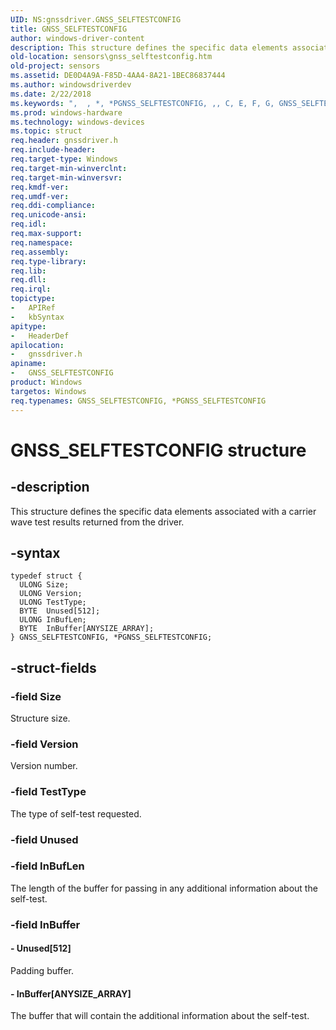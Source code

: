 ```yaml
---
UID: NS:gnssdriver.GNSS_SELFTESTCONFIG
title: GNSS_SELFTESTCONFIG
author: windows-driver-content
description: This structure defines the specific data elements associated with a carrier wave test results returned from the driver.
old-location: sensors\gnss_selftestconfig.htm
old-project: sensors
ms.assetid: DE0D4A9A-F85D-4AA4-8A21-1BEC86837444
ms.author: windowsdriverdev
ms.date: 2/22/2018
ms.keywords: ",  , *, *PGNSS_SELFTESTCONFIG, ,, C, E, F, G, GNSS_SELFTESTCONFIG, GNSS_SELFTESTCONFIG structure [Sensor Devices], I, L, N, O, P, PGNSS_SELFTESTCONFIG, PGNSS_SELFTESTCONFIG structure pointer [Sensor Devices], S, T, _, gnssdriver/GNSS_SELFTESTCONFIG, gnssdriver/PGNSS_SELFTESTCONFIG, sensors.gnss_selftestconfig"
ms.prod: windows-hardware
ms.technology: windows-devices
ms.topic: struct
req.header: gnssdriver.h
req.include-header: 
req.target-type: Windows
req.target-min-winverclnt: 
req.target-min-winversvr: 
req.kmdf-ver: 
req.umdf-ver: 
req.ddi-compliance: 
req.unicode-ansi: 
req.idl: 
req.max-support: 
req.namespace: 
req.assembly: 
req.type-library: 
req.lib: 
req.dll: 
req.irql: 
topictype:
-	APIRef
-	kbSyntax
apitype:
-	HeaderDef
apilocation:
-	gnssdriver.h
apiname:
-	GNSS_SELFTESTCONFIG
product: Windows
targetos: Windows
req.typenames: GNSS_SELFTESTCONFIG, *PGNSS_SELFTESTCONFIG
---
```


# GNSS_SELFTESTCONFIG structure


## -description


This structure defines the specific data elements associated with a carrier wave test results returned from the driver.


## -syntax


````
typedef struct {
  ULONG Size;
  ULONG Version;
  ULONG TestType;
  BYTE  Unused[512];
  ULONG InBufLen;
  BYTE  InBuffer[ANYSIZE_ARRAY];
} GNSS_SELFTESTCONFIG, *PGNSS_SELFTESTCONFIG;
````


## -struct-fields




### -field Size

Structure size.


### -field Version

Version number.


### -field TestType

The type of self-test requested.


### -field Unused

 


### -field InBufLen

The length of the buffer for passing in any additional information about the self-test.


### -field InBuffer

 




#### - Unused[512]

Padding buffer.


#### - InBuffer[ANYSIZE_ARRAY]

The buffer that will contain the additional information about the self-test.

